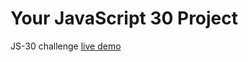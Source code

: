 # Your JavaScript 30 Project

JS-30 challenge [live demo](https://jraoul2002.github.io/stripe-follow/)
